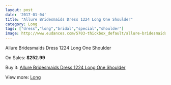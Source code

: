 ```yaml
---
layout: post
date: '2017-01-04'
title: "Allure Bridesmaids Dress 1224 Long One Shoulder"
category: Long
tags: ["dress","long","bridal","special","shoulder"]
image: http://www.eudances.com/5703-thickbox_default/allure-bridesmaids-dress-1224-long-one-shoulder.jpg
---
```

Allure Bridesmaids Dress 1224 Long One Shoulder

On Sales: **$252.99**
<a href="https://www.eudances.com/en/long/1980-allure-bridesmaids-dress-1224-long-one-shoulder.html"><amp-img layout="responsive" width="600" height="600" src="//www.eudances.com/5703-thickbox_default/allure-bridesmaids-dress-1224-long-one-shoulder.jpg" alt="Allure Bridesmaids Dress 1224 Long One Shoulder 0" /></a>
<a href="https://www.eudances.com/en/long/1980-allure-bridesmaids-dress-1224-long-one-shoulder.html"><amp-img layout="responsive" width="600" height="600" src="//www.eudances.com/5706-thickbox_default/allure-bridesmaids-dress-1224-long-one-shoulder.jpg" alt="Allure Bridesmaids Dress 1224 Long One Shoulder 1" /></a>
<a href="https://www.eudances.com/en/long/1980-allure-bridesmaids-dress-1224-long-one-shoulder.html"><amp-img layout="responsive" width="600" height="600" src="//www.eudances.com/5705-thickbox_default/allure-bridesmaids-dress-1224-long-one-shoulder.jpg" alt="Allure Bridesmaids Dress 1224 Long One Shoulder 2" /></a>
<a href="https://www.eudances.com/en/long/1980-allure-bridesmaids-dress-1224-long-one-shoulder.html"><amp-img layout="responsive" width="600" height="600" src="//www.eudances.com/5704-thickbox_default/allure-bridesmaids-dress-1224-long-one-shoulder.jpg" alt="Allure Bridesmaids Dress 1224 Long One Shoulder 3" /></a>

Buy it: [Allure Bridesmaids Dress 1224 Long One Shoulder](https://www.eudances.com/en/long/1980-allure-bridesmaids-dress-1224-long-one-shoulder.html "Allure Bridesmaids Dress 1224 Long One Shoulder")

View more: [Long](https://www.eudances.com/en/21-long "Long")